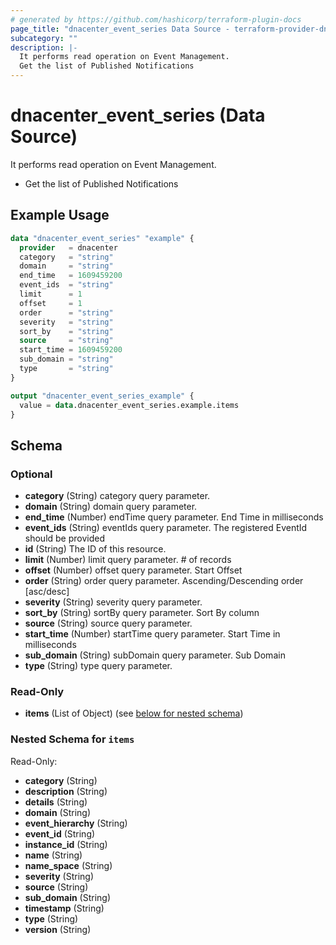 ```yaml
---
# generated by https://github.com/hashicorp/terraform-plugin-docs
page_title: "dnacenter_event_series Data Source - terraform-provider-dnacenter"
subcategory: ""
description: |-
  It performs read operation on Event Management.
  Get the list of Published Notifications
---
```


# dnacenter_event_series (Data Source)

It performs read operation on Event Management.

- Get the list of Published Notifications

## Example Usage

```terraform
data "dnacenter_event_series" "example" {
  provider   = dnacenter
  category   = "string"
  domain     = "string"
  end_time   = 1609459200
  event_ids  = "string"
  limit      = 1
  offset     = 1
  order      = "string"
  severity   = "string"
  sort_by    = "string"
  source     = "string"
  start_time = 1609459200
  sub_domain = "string"
  type       = "string"
}

output "dnacenter_event_series_example" {
  value = data.dnacenter_event_series.example.items
}
```

<!-- schema generated by tfplugindocs -->
## Schema

### Optional

- **category** (String) category query parameter.
- **domain** (String) domain query parameter.
- **end_time** (Number) endTime query parameter. End Time in milliseconds
- **event_ids** (String) eventIds query parameter. The registered EventId should be provided
- **id** (String) The ID of this resource.
- **limit** (Number) limit query parameter. # of records
- **offset** (Number) offset query parameter. Start Offset
- **order** (String) order query parameter. Ascending/Descending order [asc/desc]
- **severity** (String) severity query parameter.
- **sort_by** (String) sortBy query parameter. Sort By column
- **source** (String) source query parameter.
- **start_time** (Number) startTime query parameter. Start Time in milliseconds
- **sub_domain** (String) subDomain query parameter. Sub Domain
- **type** (String) type query parameter.

### Read-Only

- **items** (List of Object) (see [below for nested schema](#nestedatt--items))

<a id="nestedatt--items"></a>
### Nested Schema for `items`

Read-Only:

- **category** (String)
- **description** (String)
- **details** (String)
- **domain** (String)
- **event_hierarchy** (String)
- **event_id** (String)
- **instance_id** (String)
- **name** (String)
- **name_space** (String)
- **severity** (String)
- **source** (String)
- **sub_domain** (String)
- **timestamp** (String)
- **type** (String)
- **version** (String)


